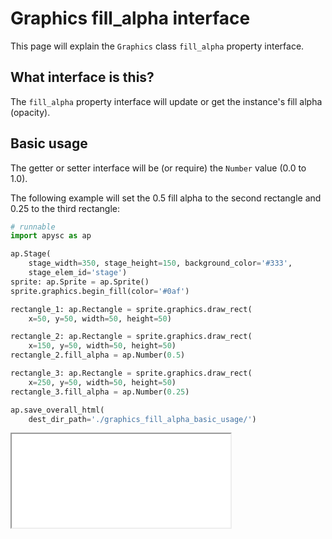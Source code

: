 # Graphics fill_alpha interface

This page will explain the `Graphics` class `fill_alpha` property interface.

## What interface is this?

The `fill_alpha` property interface will update or get the instance's fill alpha (opacity).

## Basic usage

The getter or setter interface will be (or require) the `Number` value (0.0 to 1.0).

The following example will set the 0.5 fill alpha to the second rectangle and 0.25 to the third rectangle:

```py
# runnable
import apysc as ap

ap.Stage(
    stage_width=350, stage_height=150, background_color='#333',
    stage_elem_id='stage')
sprite: ap.Sprite = ap.Sprite()
sprite.graphics.begin_fill(color='#0af')

rectangle_1: ap.Rectangle = sprite.graphics.draw_rect(
    x=50, y=50, width=50, height=50)

rectangle_2: ap.Rectangle = sprite.graphics.draw_rect(
    x=150, y=50, width=50, height=50)
rectangle_2.fill_alpha = ap.Number(0.5)

rectangle_3: ap.Rectangle = sprite.graphics.draw_rect(
    x=250, y=50, width=50, height=50)
rectangle_3.fill_alpha = ap.Number(0.25)

ap.save_overall_html(
    dest_dir_path='./graphics_fill_alpha_basic_usage/')
```

<iframe src="static/graphics_fill_alpha_basic_usage/index.html" width="350" height="150"></iframe>
